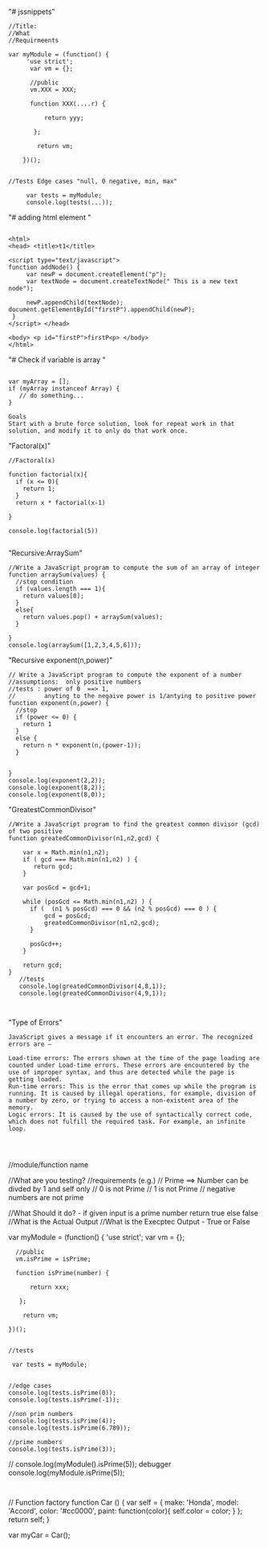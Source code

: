 
"# jssnippets" 

````
//Title:
//What
//Requirmeents

var myModule = (function() {
     'use strict';
      var vm = {};
   
      //public  
      vm.XXX = XXX;   
     
      function XXX(....r) { 
  
          return yyy;

       };
 
	    return vm;
      
    })();


//Tests Edge cases "null, 0 negative, min, max"

     var tests = myModule;
     console.log(tests(...));  

````

"#  adding html element " 

````

<html> 
<head> <title>t1</title> 

<script type="text/javascript"> 
function addNode() {
     var newP = document.createElement("p"); 
     var textNode = document.createTextNode(" This is a new text node");    
     
     newP.appendChild(textNode); document.getElementById("firstP").appendChild(newP);
 } 
</script> </head> 

<body> <p id="firstP">firstP<p> </body> 
</html>

````

"#  Check if variable is array "

````

var myArray = [];
if (myArray instanceof Array) {
   // do something...
}

````

````
Goals
Start with a brute force solution, look for repeat work in that solution, and modify it to only do that work once.

````

"Factoral(x)"

````
//Factoral(x) 

function factorial(x){
  if (x <= 0){
    return 1;
  }
  return x * factorial(x-1)  
  
}

console.log(factorial(5))


````

"Recursive:ArraySum"
````
//Write a JavaScript program to compute the sum of an array of integer
function arraySum(values) {
  //stop condition
  if (values.length === 1){
    return values[0];
  }
  else{
    return values.pop() + arraySum(values);
  }
    
}
console.log(arraySum([1,2,3,4,5,6])); 
````

"Recursive exponent(n,power)"
````
// Write a JavaScript program to compute the exponent of a number
//assumptions:  only positive numbers
//tests : power of 0  ==> 1,  
//        anyting to the negaive power is 1/antying to positive power
function exponent(n,power) {
  //stop
  if (power <= 0) {
    return 1
  }
  else {
    return n * exponent(n,(power-1));
  }
    
  
}
console.log(exponent(2,2));
console.log(exponent(8,2));
console.log(exponent(8,0));
````


"GreatestCommonDivisor"
````
//Write a JavaScript program to find the greatest common divisor (gcd) of two positive 
function greatedCommonDivisor(n1,n2,gcd) {
 
    var x = Math.min(n1,n2);
    if ( gcd === Math.min(n1,n2) ) {
       return gcd;
    }
    
    var posGcd = gcd+1; 
   
    while (posGcd <= Math.min(n1,n2) ) {
      if (  (n1 % posGcd) === 0 && (n2 % posGcd) === 0 ) {
          gcd = posGcd;
          greatedCommonDivisor(n1,n2,gcd);
      }   
      
      posGcd++;
    }
    
    return gcd; 
}
   //tests
   console.log(greatedCommonDivisor(4,8,1));
   console.log(greatedCommonDivisor(4,9,1));
   
         
````


"Type of Errors"

````
JavaScript gives a message if it encounters an error. The recognized errors are –

Load-time errors: The errors shown at the time of the page loading are counted under Load-time errors. These errors are encountered by the use of improper syntax, and thus are detected while the page is getting loaded.
Run-time errors: This is the error that comes up while the program is running. It is caused by illegal operations, for example, division of a number by zero, or trying to access a non-existent area of the memory.
Logic errors: It is caused by the use of syntactically correct code, which does not fulfill the required task. For example, an infinite loop.




````
//module/function name

//What are you testing? 
//requirements (e.g.)
// Prime ==> Number can be divded by 1 and self only
// 0 is not Prime
// 1 is not Prime
// negative numbers are not prime

//What Should it do?  -  if given input is a prime number return true else false
//What is the Actual Output
//What is the Execptec Output  - True or False


var myModule = (function() {
     'use strict';
      var vm = {};
   
      //public  
      vm.isPrime = isPrime;   
     
      function isPrime(number) { 
  
          return xxx;

       };
 
	    return vm;
      
    })();
    
    
    //tests

     var tests = myModule;
    
   
    //edge cases
    console.log(tests.isPrime(0));  
    console.log(tests.isPrime(-1));
    
    //non prim numbers
    console.log(tests.isPrime(4));
    console.log(tests.isPrime(6.789));
    
    //prime numbers
    console.log(tests.isPrime(3));
 //   console.log(myModule().isPrime(5));
     debugger
    console.log(myModule.isPrime(5));

````


````
// Function factory
function Car () {
  var self = {
    make: 'Honda',
    model: 'Accord',
    color: '#cc0000',
    paint: function(color){
      self.color = color;
    }
  };
  return self;
}
 
var myCar = Car();
````